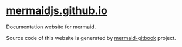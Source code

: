 # [mermaidjs.github.io](https://mermaidjs.github.io/)

Documentation website for mermaid.

Source code of this website is generated by [mermaid-gitbook](https://github.com/mermaidjs/mermaid-gitbook) project.
